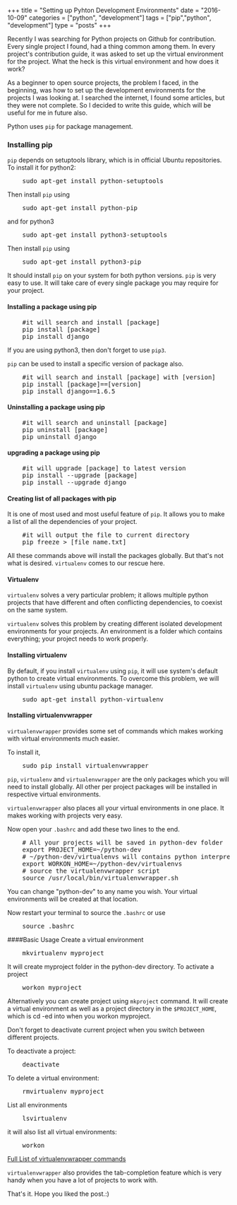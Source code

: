 +++
title = "Setting up Pyhton Development Environments"
date = "2016-10-09"
categories = ["python", "development"]
tags = ["pip","python", "development"]
type = "posts"
+++

Recently I was searching for Python projects on Github for contribution. Every single project I found, had a thing common among them. In every project's contribution guide, it was asked to set up the virtual environment for the project. What the heck is this virtual environment and how does it work?

As a beginner to open source projects, the problem I faced, in the beginning, was how to set up the development environments for the projects I was looking at. I searched the internet, I found some articles, but they were not complete. So I decided to write this guide, which will be useful for me in future also.

Python uses <code>pip</code> for package management.

### Installing pip
<code>pip</code> depends on setuptools library, which is in official Ubuntu repositories. To install it for python2:
<pre>
    sudo apt-get install python-setuptools
</pre>
Then install <code>pip</code> using
<pre>
    sudo apt-get install python-pip
</pre>

and for python3
<pre>
    sudo apt-get install python3-setuptools
</pre>
Then install <code>pip</code> using
<pre>
    sudo apt-get install python3-pip
</pre>

It should install <code>pip</code> on your system for both python versions. <code>pip</code> is very easy to use. It will take care of every single package you may require for your project.

#### Installing a package using pip
<pre>
    #it will search and install [package]
    pip install [package]
    pip install django
</pre>
If you are using python3, then don't forget to use <code>pip3</code>.

<code>pip</code> can be used to install a specific version of package also.
<pre>
    #it will search and install [package] with [version]
    pip install [package]==[version]
    pip install django==1.6.5
</pre>

#### Uninstalling a package using pip
<pre>
    #it will search and uninstall [package]
    pip uninstall [package]
    pip uninstall django
</pre>

#### upgrading a package using pip
<pre>
    #it will upgrade [package] to latest version
    pip install --upgrade [package]
    pip install --upgrade django
</pre>

#### Creating list of all packages with pip
It is one of most used and most useful feature of <code>pip</code>. It allows you to make a list of all the dependencies of your project.
<pre>
    #it will output the file to current directory
    pip freeze > [file_name.txt]
</pre>

All these commands above will install the packages globally. But that's not what is desired. <code>virtualenv</code> comes to our rescue here.

#### Virtualenv
<code>virtualenv</code> solves a very particular problem; it allows multiple python projects that have different and often conflicting dependencies, to coexist on the same system.

<code>virtualenv</code> solves this problem by creating different isolated development environments for your projects. An environment is a folder which contains everything; your project needs to work properly.

#### Installing virtualenv
By default, if you install <code>virtualenv</code> using <code>pip</code>, it will use system's default python to create virtual environments. To overcome this problem, we will install <code>virtualenv</code> using ubuntu package manager.
<pre>
    sudo apt-get install python-virtualenv
</pre>

#### Installing virtualenvwrapper
<code>virtualenvwrapper</code> provides some set of commands which makes working with virtual environments much easier.

To install it,
<pre>
    sudo pip install virtualenvwrapper
</pre>

<code>pip</code>, <code>virtualenv</code> and <code>virtualenvwrapper</code> are the only packages which you will need to install globally. All other per project packages will be installed in respective virtual environments.

<code>virtualenvwrapper</code> also places all your virtual environments in one place. It makes working with projects very easy.

Now open your <code>.bashrc</code> and add these two lines to the end.
<pre>
    # All your projects will be saved in python-dev folder
    export PROJECT_HOME=~/python-dev
    # ~/python-dev/virtualenvs will contains python interpreters for each project.
    export WORKON_HOME=~/python-dev/virtualenvs
    # source the virtualenvwrapper script
    source /usr/local/bin/virtualenvwrapper.sh
</pre>

You can change "python-dev" to any name you wish. Your virtual environments will be created at that location.

Now restart your terminal to source the <code>.bashrc</code> or use
<pre>
    source .bashrc
</pre>

####Basic Usage
Create a virtual environment
<pre>
    mkvirtualenv myproject
</pre>

It will create myproject folder in the python-dev directory. To activate a project
<pre>
    workon myproject
</pre>

Alternatively you can create project using <code>mkproject</code> command. It will create a virtual environment as well as a project directory in the <code>$PROJECT_HOME</code>, which is cd -ed into when you workon myproject.

Don't forget to deactivate current project when you switch between different projects.

To deactivate a project:
<pre>
    deactivate
</pre>

To delete a virtual environment:
<pre>
    rmvirtualenv myproject
</pre>

List all environments
<pre>
    lsvirtualenv
</pre>

it will also list all virtual environments:
<pre>
    workon
</pre>

[Full List of virtualenvwrapper commands](https://virtualenvwrapper.readthedocs.io/en/latest/command_ref.html)

<code>virtualenvwrapper</code> also provides the tab-completion feature which is very handy when you have a lot of projects to work with.

That's it. Hope you liked the post.:)

